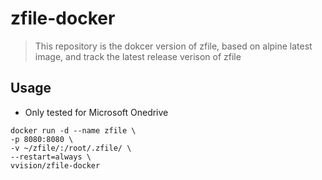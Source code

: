 # zfile-docker

> This repository is the dokcer version of zfile, based on alpine latest image, and track the latest release verison of zfile

## Usage

- Only tested for Microsoft Onedrive

```shell
docker run -d --name zfile \
-p 8080:8080 \
-v ~/zfile/:/root/.zfile/ \
--restart=always \
vvision/zfile-docker
```

